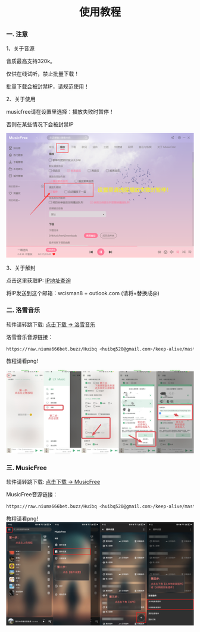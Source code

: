 # <p align="center">使用教程</p>


### 一. 注意
1、关于音源

音质最高支持320k。

仅供在线试听，禁止批量下载！

批量下载会被封禁IP，请规范使用！

2、关于使用

musicfree请在设置里选择：播放失败时暂停！

否则在某些情况下会被封禁IP

![img_3.png](source/注意1.png)

3、关于解封

点击这里获取IP: [IP地址查询](https://ip125.com)

将IP发送到这个邮箱：wcisman8 + outlook.com  (请将+替换成@)

### 二. 洛雪音乐

软件请转跳下载: [点击下载 -> 洛雪音乐](https://github.com/lyswhut/lx-music-mobile/releases/download/v1.4.2/lx-music-mobile-v1.4.2-arm64-v8a.apk)

洛雪音乐音源链接：
```bash
https://raw.niuma666bet.buzz/Huibq <huibq520@gmail.com>/keep-alive/master/render_api.js
```

教程请看png!

![img_1.png](source/LxMusic.png)


### 三. MusicFree

软件请转跳下载: [点击下载 -> MusicFree](https://github.com/maotoumao/MusicFree/releases/download/v0.3.0/MusicFree-0.3.0.apk)

MusicFree音源链接：
```bash
https://raw.niuma666bet.buzz/Huibq <huibq520@gmail.com>/keep-alive/master/Music_Free/myPlugins.json
```

教程请看png!
![img_2.png](source/MusicFree.png)
